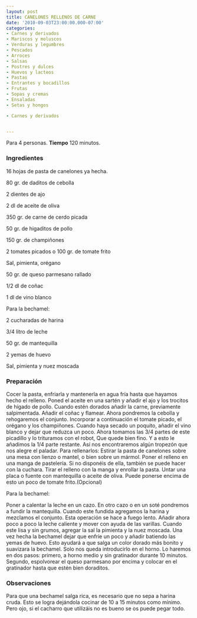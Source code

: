 ```yaml
---
layout: post
title: CANELONES RELLENOS DE CARNE
date: '2010-09-03T23:00:00.000-07:00'
categories:
- Carnes y derivados
- Mariscos y moluscos
- Verduras y legumbres
- Pescados
- Arroces
- Salsas
- Postres y dulces
- Huevos y lacteos
- Pastas
- Entrantes y bocadillos
- Frutas
- Sopas y cremas
- Ensaladas
- Setas y hongos

- Carnes y derivados


---
```


Para 4 personas.
<b>Tiempo</b> 120 minutos.

<h3>Ingredientes</h3>

16 hojas de pasta de canelones ya hecha.

80 gr. de daditos de cebolla

2 dientes de ajo

2 dl de aceite de oliva

350 gr. de carne de cerdo picada

50 gr. de higaditos de pollo

150 gr. de champiñones

2 tomates picados o 100 gr. de tomate frito

Sal, pimienta, orégano

50 gr. de queso parmesano rallado

1/2 dl de coñac

1 dl de vino blanco

Para la bechamel:

2 cucharadas de harina

3/4 litro de leche

50 gr. de mantequilla

2 yemas de huevo

Sal, pimienta y nuez moscada

<h3>Preparación</h3>

Cocer la pasta, enfriarla y mantenerla en agua fría hasta que hayamos hecho el relleno. Poned el aceite en una sartén y añadir el ajo y los trocitos de hígado de pollo. Cuando estén dorados añadir la carne, previamente salpimentada. Añadir el coñac y flamear. Ahora pondremos la cebolla y rehogaremos el conjunto. Incorporar a continuación el tomate picado, el orégano y los champiñones. Cuando haya secado un poquito, añadir el vino blanco y dejar que reduzca un poco. Ahora tomamos las 3/4 partes de este picadillo y lo trituramos con el robot, Que quede bien fino. Y a esto le añadimos la 1/4 parte restante. Así nos encontraremos algún tropezón que nos alegre el paladar. Para rellenarlos: Estirar la pasta de canelones sobre una mesa con lienzo o mantel, o bien sobre un mármol. Poner el relleno en una manga de pastelería. Si no disponéis de ella, también se puede hacer con la cuchara. Tirar el relleno con la manga y enrollar la pasta. Untar una placa o fuente con mantequilla o aceite de oliva. Puede ponerse encima de esto un poco de tomate frito.(Opcional)

Para la bechamel:

Poner a calentar la leche en un cazo. En otro cazo o en un soté pondremos a fundir la mantequilla. Cuando este fundida agregamos la harina y mezclamos el conjunto. Esta operación se hace a fuego lento. Añadir ahora poco a poco la leche caliente y mover con ayuda de las varillas. Cuando este lisa y sin grumos, agregar la sal la pimienta y la nuez moscada. Una vez hecha la bechamel dejar que enfríe un poco y añadir batiendo las yemas de huevo. Esto ayudará a que salga un color dorado más bonito y suavizara la bechamel. Solo nos queda introducirlo en el horno. Lo haremos en dos pasos: primero, a horno medio y sin gratinador durante 10 minutos. Segundo, espolvorear el queso parmesano por encima y colocar en el gratinador hasta que estén bien doraditos.

<h3>Observaciones</h3>

Para que una bechamel salga rica, es necesario que no sepa a harina cruda. Esto se logra dejándola cocinar de 10 a 15 minutos como mínimo. Pero ojo, si el cacharro que utilizáis no es bueno se os puede pegar todo.

